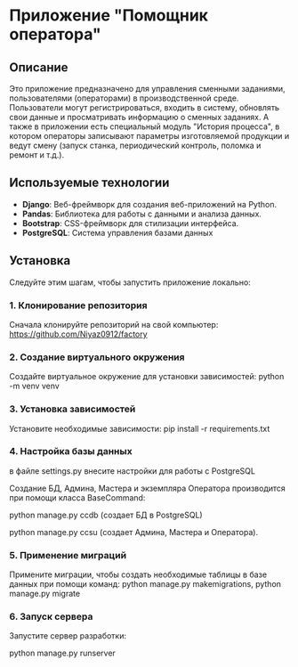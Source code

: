 # Приложение "Помощник оператора"

## Описание

Это приложение предназначено для управления сменными заданиями, пользователями (операторами) в производственной среде.
Пользователи могут регистрироваться, входить в систему, обновлять свои данные и просматривать информацию о сменных 
заданиях. А также в приложении есть специальный модуль "История процесса", в котором операторы записывают параметры 
изготовляемой продукции и ведут смену (запуск станка, периодический контроль, поломка и ремонт и т.д.).

## Используемые технологии

- **Django**: Веб-фреймворк для создания веб-приложений на Python.
- **Pandas**: Библиотека для работы с данными и анализа данных.
- **Bootstrap**: CSS-фреймворк для стилизации интерфейса.
- **PostgreSQL**: Система управления базами данных 
## Установка

Следуйте этим шагам, чтобы запустить приложение локально:

### 1. Клонирование репозитория

Сначала клонируйте репозиторий на свой компьютер: https://github.com/Niyaz0912/factory


### 2. Создание виртуального окружения

Создайте виртуальное окружение для установки зависимостей: python -m venv venv


### 3. Установка зависимостей

Установите необходимые зависимости: pip install -r requirements.txt


### 4. Настройка базы данных
в файле settings.py внесите настройки для работы с PostgreSQL

Создание БД, Админа, Мастера и экземпляра Оператора производится при помощи класса BaseCommand:

python manage.py ccdb (создает БД в PostgreSQL)

python manage.py ccsu (создает Админа, Мастера и Оператора).



### 5. Применение миграций

Примените миграции, чтобы создать необходимые таблицы в базе данных при помощи команд:
python manage.py makemigrations,
python manage.py migrate


### 6. Запуск сервера

Запустите сервер разработки: 

python manage.py runserver

